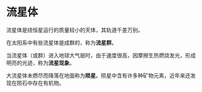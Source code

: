 # 流星体

流星体是绕恒星运行的质量较小的天体，其轨道千差万别。

在太阳系中有些流星体是成群的，称为**流星群**。

当流星体（或群）进入地球大气层时，由于速度很高，因摩擦生热燃烧发光，形成明亮的光迹，称为**流星现象**。

大流星体未燃尽而降落在地面称为**陨星**。陨星中含有许多种矿物元素，近年来还发现在陨石中存在有机物。